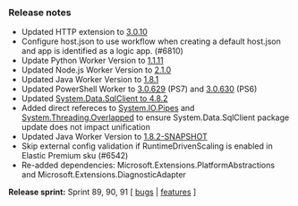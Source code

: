 ### Release notes
<!-- Please add your release notes in the following format:
- My change description (#PR)
-->
- Updated HTTP extension to [3.0.10](https://github.com/Azure/azure-webjobs-sdk-extensions/releases/tag/http-v3.0.10)
- Configure host.json to use workflow when creating a default host.json and app is identified as a logic app. (#6810)
- Update Python Worker Version to [1.1.11](https://github.com/Azure/azure-functions-python-worker/releases/tag/1.1.11)
- Updated Node.js Worker Version to [2.1.0](https://github.com/Azure/azure-functions-nodejs-worker/releases/tag/v2.1.0)
- Updated Java Worker Version to [1.8.1](https://github.com/Azure/azure-functions-java-worker/releases/tag/1.8.1)
- Updated PowerShell Worker to [3.0.629](https://github.com/Azure/azure-functions-powershell-worker/releases/tag/v3.0.629) (PS7) and [3.0.630](https://github.com/Azure/azure-functions-powershell-worker/releases/tag/v3.0.630) (PS6)
- Updated [System.Data.SqlClient to 4.8.2](https://www.nuget.org/packages/System.Data.SqlClient/4.8.2)
- Added direct refereces to [System.IO.Pipes](https://www.nuget.org/packages/System.IO.Pipes/4.3.0)  and [System.Threading.Overlapped](https://www.nuget.org/packages/System.Threading.Overlapped/4.3.0) to ensure System.Data.SqlClient package update does not impact unification 
- Updated Java Worker Version to [1.8.2-SNAPSHOT](https://github.com/Azure/azure-functions-java-worker/releases/tag/1.8.2-SNAPSHOT)
- Skip external config validation if RuntimeDrivenScaling is enabled in Elastic Premium sku (#6542)
- Re-added dependencies: Microsoft.Extensions.PlatformAbstractions and Microsoft.Extensions.DiagnosticAdapter

**Release sprint:** Sprint 89, 90, 91
[ [bugs](https://github.com/Azure/azure-functions-host/issues?q=is%3Aissue+milestone%3A%22Functions+Sprint+89%22+label%3Abug+is%3Aclosed) | [features](https://github.com/Azure/azure-functions-host/issues?q=is%3Aissue+milestone%3A%22Functions+Sprint+89%22+label%3Afeature+is%3Aclosed) ]
